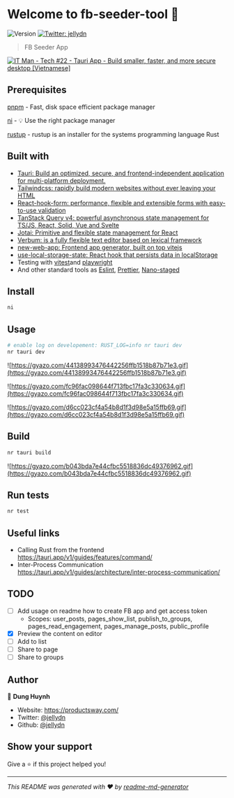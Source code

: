 # Welcome to fb-seeder-tool 👋

![Version](https://img.shields.io/badge/version-0.0.1-blue.svg?cacheSeconds=2592000)
[![Twitter: jellydn](https://img.shields.io/twitter/follow/jellydn.svg?style=social)](https://twitter.com/jellydn)

> FB Seeder App

[![IT Man - Tech #22 - Tauri App - Build smaller, faster, and more secure desktop [Vietnamese]](https://i.ytimg.com/vi/SdLGyC8BtOE/hqdefault.jpg)](https://www.youtube.com/watch?v=SdLGyC8BtOE)

## Prerequisites

[pnpm](https://pnpm.io/) - Fast, disk space efficient package manager

[ni](https://github.com/antfu/ni) - 💡 Use the right package manager

[rustup](https://rustup.rs/) - rustup is an installer for the systems programming language Rust

## Built with

- [Tauri: Build an optimized, secure, and frontend-independent application for multi-platform deployment.](https://tauri.app/)
- [Tailwindcss: rapidly build modern websites without ever leaving your HTML](https://tailwindcss.com/)
- [React-hook-form: performance, flexible and extensible forms with easy-to-use validation](https://www.react-hook-form.com/)
- [TanStack Query v4: powerful asynchronous state management for TS/JS, React, Solid, Vue and Svelte](https://tanstack.com/query/v4)
- [Jotai: Primitive and flexible state management for React](https://jotai.org/)
- [Verbum: is a fully flexible text editor based on lexical framework](https://github.com/ozanyurtsever/verbum)
- [new-web-app: Frontend app generator, built on top vitejs](https://github.com/jellydn/new-web-app)
- [use-local-storage-state: React hook that persists data in localStorage](https://github.com/astoilkov/use-local-storage-state)
- Testing with [vitest](https://vitest.dev/)and [playwright](https://playwright.dev/)
- And other standard tools as [Eslint](https://eslint.org/), [Prettier](https://prettier.io/), [Nano-staged](https://github.com/usmanyunusov/nano-staged)

## Install

```sh
ni
```

## Usage

```sh
# enable log on developement: RUST_LOG=info nr tauri dev
nr tauri dev
```

![https://gyazo.com/44138993476442256ffb1518b87b71e3.gif](https://gyazo.com/44138993476442256ffb1518b87b71e3.gif)

![https://gyazo.com/fc96fac098644f713fbc17fa3c330634.gif](https://gyazo.com/fc96fac098644f713fbc17fa3c330634.gif)

![https://gyazo.com/d6cc023cf4a54b8d1f3d98e5a15ffb69.gif](https://gyazo.com/d6cc023cf4a54b8d1f3d98e5a15ffb69.gif)

## Build

```sh
nr tauri build
```

![https://gyazo.com/b043bda7e44cfbc5518836dc49376962.gif](https://gyazo.com/b043bda7e44cfbc5518836dc49376962.gif)

## Run tests

```sh
nr test
```

## Useful links

- Calling Rust from the frontend https://tauri.app/v1/guides/features/command/
- Inter-Process Communication https://tauri.app/v1/guides/architecture/inter-process-communication/

## TODO

- [ ] Add usage on readme how to create FB app and get access token
  - Scopes: user_posts, pages_show_list, publish_to_groups, pages_read_engagement, pages_manage_posts, public_profile
- [x] Preview the content on editor
- [ ] Add to list
- [ ] Share to page
- [ ] Share to groups

## Author

👤 **Dung Huynh**

- Website: https://productsway.com/
- Twitter: [@jellydn](https://twitter.com/jellydn)
- Github: [@jellydn](https://github.com/jellydn)

## Show your support

Give a ⭐️ if this project helped you!

---

_This README was generated with ❤️ by [readme-md-generator](https://github.com/kefranabg/readme-md-generator)_

